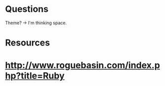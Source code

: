 Questions
=========
Theme? -> I'm thinking space.




Resources
=========
# http://www.roguebasin.com/index.php?title=Ruby
